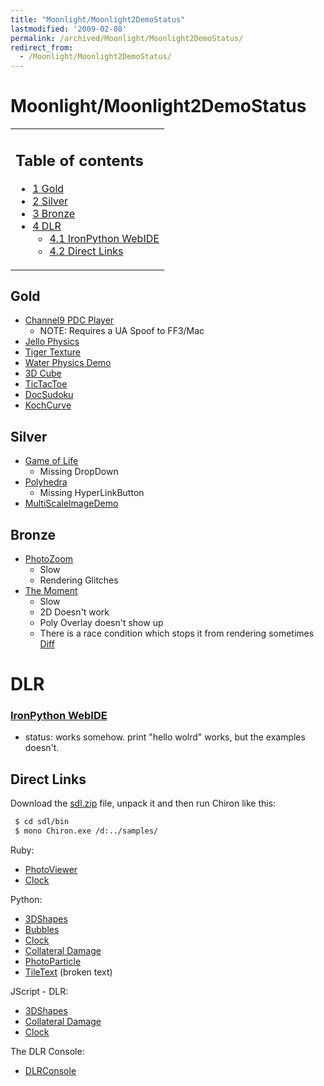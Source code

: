 ```yaml
---
title: "Moonlight/Moonlight2DemoStatus"
lastmodified: '2009-02-08'
permalink: /archived/Moonlight/Moonlight2DemoStatus/
redirect_from:
  - /Moonlight/Moonlight2DemoStatus/
---
```


Moonlight/Moonlight2DemoStatus
==============================

<table>
<col width="100%" />
<tbody>
<tr class="odd">
<td align="left"><h2>Table of contents</h2>
<ul>
<li><a href="#gold">1 Gold</a></li>
<li><a href="#silver">2 Silver</a></li>
<li><a href="#bronze">3 Bronze</a></li>
<li><a href="#dlr">4 DLR</a>
<ul>
<li><a href="#ironpython-webide">4.1 IronPython WebIDE</a></li>
<li><a href="#direct-links">4.2 Direct Links</a></li>
</ul></li>
</ul></td>
</tr>
</tbody>
</table>

Gold
----

-   [Channel9 PDC Player](http://channel9.msdn.com/pdc2008/PC54)
    -   NOTE: Requires a UA Spoof to FF3/Mac
-   [Jello Physics](http://www.chriscavanagh.com/Chris/Silverlight/CJC.Silverlight.JelloPhysics/CJC.Silverlight.JelloPhysicsDemoTestPage.html)
-   [Tiger Texture](http://www.markdawson.org/kit3d/demos/sl2/tigertexture/testpage.html)
-   [Water Physics Demo](http://www.physicspoweredgames.com/Games/WaterDemo/WaterDemo.aspx)
-   [3D Cube](http://sildev.net/3DCubes/index.html)
-   [TicTacToe](http://oldschooldotnet.blogspot.com/2009/01/tic-tac-toe-in-silverlight.html)
-   [DocSudoku](http://docsudoku.freehostia.com/)
-   [KochCurve](http://kenwatts.blogspot.com/2008/09/koch-curve-in-silverlight.html)

Silver
------

-   [Game of Life](http://life-silverlight.com)
    -   Missing DropDown
-   [Polyhedra](http://www.picturespice.com/ps/Polyhedra/ClientBin/TestPage.html)
    -   Missing HyperLinkButton
-   [MultiScaleImageDemo](http://www.silverlightshow.net/showcase/deepzoom/TestPage.html)

Bronze
------

-   [PhotoZoom](http://photozoom.mslivelabs.com)
    -   Slow
    -   Rendering Glitches
-   [The Moment](http://www.cnn.com/SPECIALS/2009/44.president/inauguration/themoment/moment1.html)
    -   Slow
    -   2D Doesn't work
    -   Poly Overlay doesn't show up
    -   There is a race condition which stops it from rendering sometimes [Diff](http://sublimeintervention.com/lame.diff)

DLR
===

### [IronPython WebIDE](http://www.voidspace.org.uk/ironpython/webide/webide.html)

-   status: works somehow. print "hello wolrd" works, but the examples doesn't.

Direct Links
------------

Download the [sdl.zip](http://evain.net.nyud.net/sdl.zip) file, unpack it and then run Chiron like this:

``` bash
 $ cd sdl/bin
 $ mono Chiron.exe /d:../samples/
```

Ruby:

-   [PhotoViewer](http://localhost:2060/ruby/photoviewer/index.html)
-   [Clock](http://localhost:2060/ruby/clock/index.html)

Python:

-   [3DShapes](http://localhost:2060/python/3dshapes/index.html)
-   [Bubbles](http://localhost:2060/python/bubbles/index.html)
-   [Clock](http://localhost:2060/python/clock/index.html)
-   [Collateral Damage](http://localhost:2060/python/collateraldamage/index.html)
-   [PhotoParticle](http://localhost:2060/python/photoparticle/index.html)
-   [TileText](http://localhost:2060/python/tiletext/index.html) (broken text)

JScript - DLR:

-   [3DShapes](http://localhost:2060/jscript/3dshapes/index.html)
-   [Collateral Damage](http://localhost:2060/jscript/collateraldamage/index.html)
-   [Clock](http://localhost:2060/jscript/clock/index.html)

The DLR Console:

-   [DLRConsole](http://localhost:2060/dlrconsole/index.html)



